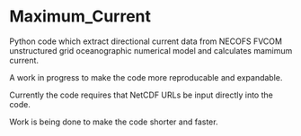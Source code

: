 # Maximum_Current
Python code which extract directional current data from NECOFS FVCOM unstructured grid oceanographic numerical model and calculates mamimum current.

A work in progress to make the code more reproducable and expandable.

Currently the code requires that NetCDF URLs be input directly into the code.

Work is being done to make the code shorter and faster.
